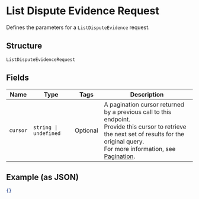 
# List Dispute Evidence Request

Defines the parameters for a `ListDisputeEvidence` request.

## Structure

`ListDisputeEvidenceRequest`

## Fields

| Name | Type | Tags | Description |
|  --- | --- | --- | --- |
| `cursor` | `string \| undefined` | Optional | A pagination cursor returned by a previous call to this endpoint.<br>Provide this cursor to retrieve the next set of results for the original query.<br>For more information, see [Pagination](https://developer.squareup.com/docs/basics/api101/pagination). |

## Example (as JSON)

```json
{}
```

